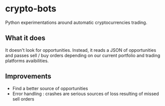 # crypto-bots
Python experimentations around automatic cryptocurrencies trading.

## What it does
It doesn't look for opportunities. Instead, it reads a JSON of opportunities and passes sell / buy orders depending on our current portfolio and trading platforms avaibilities.

## Improvements
* Find a better source of opportunities
* Error handling : crashes are serious sources of loss resulting of missed sell orders